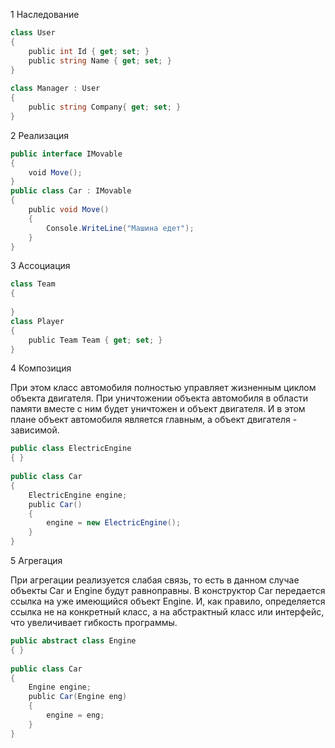 1 Наследование
```csharp
class User
{
    public int Id { get; set; }
    public string Name { get; set; }
}
 
class Manager : User
{
    public string Company{ get; set; }
}
```
2 Реализация
```csharp
public interface IMovable
{
    void Move();
}
public class Car : IMovable
{
    public void Move()
    {
        Console.WriteLine("Машина едет");
    }
}
```

3 Ассоциация
```csharp
class Team
{
 
}
class Player
{
    public Team Team { get; set; }
}
```

4 Композиция

При этом класс автомобиля полностью управляет жизненным циклом объекта двигателя. При уничтожении объекта автомобиля в области памяти вместе с ним будет уничтожен и объект двигателя. И в этом плане объект автомобиля является главным, а объект двигателя - зависимой.
```csharp
public class ElectricEngine
{ }
 
public class Car
{
    ElectricEngine engine;
    public Car()
    {
        engine = new ElectricEngine();
    }
}
```

5 Агрегация

При агрегации реализуется слабая связь, то есть в данном случае объекты Car и Engine будут равноправны. В конструктор Car передается ссылка на уже имеющийся объект Engine. И, как правило, определяется ссылка не на конкретный класс, а на абстрактный класс или интерфейс, что увеличивает гибкость программы.
```csharp
public abstract class Engine
{ }
 
public class Car
{
    Engine engine;
    public Car(Engine eng)
    {
        engine = eng;
    }
}
```
